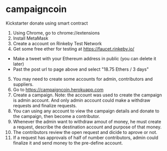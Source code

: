 # campaigncoin
Kickstarter donate using smart contract

1. Using Chrome, go to chrome://extensions
2. Install MetaMask
3. Create a account on Rinkeby Test Network
4. Get some free ether for testing at https://faucet.rinkeby.io/
  + Make a tweet with your Ethereum address in public (you can delete it later)
  + Past the post url to page above and select "18.75 Ethers / 3 days"
5. You may need to create some accounts for admin, contributors and suppliers.
6. Go to https://campaigncoin.herokuapp.com
7. Create a campaign. Note: the account was used to create the campaign is admin account. And only admin account could make a withdraw requests and finalize requests.
8. You can using any account to view the campaign details and donate to the campaign, then become a contributor.
9. Whenever the admin want to withdraw amout of money, he must create a request, describe the destination account and purpose of that money.
10. The contributors review the open request and dicide to aprove or not.
11. If a request has approvals of half of number contributors, admin could finalize it and send money to the pre-define account.
